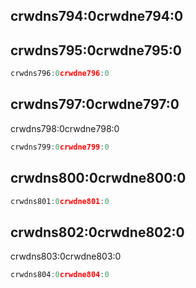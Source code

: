 ## crwdns794:0crwdne794:0

## crwdns795:0crwdne795:0

```go
crwdns796:0crwdne796:0
```

## crwdns797:0crwdne797:0

crwdns798:0crwdne798:0

```go
crwdns799:0crwdne799:0
```

## crwdns800:0crwdne800:0

```go
crwdns801:0crwdne801:0
```

## crwdns802:0crwdne802:0

crwdns803:0crwdne803:0

```go
crwdns804:0crwdne804:0
```